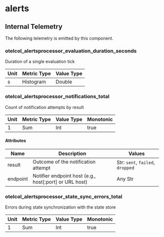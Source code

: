 [comment]: <> (Code generated by mdatagen. DO NOT EDIT.)

# alerts

## Internal Telemetry

The following telemetry is emitted by this component.

### otelcol_alertsprocessor_evaluation_duration_seconds

Duration of a single evaluation tick

| Unit | Metric Type | Value Type |
| ---- | ----------- | ---------- |
| s | Histogram | Double |

### otelcol_alertsprocessor_notifications_total

Count of notification attempts by result

| Unit | Metric Type | Value Type | Monotonic |
| ---- | ----------- | ---------- | --------- |
| 1 | Sum | Int | true |

#### Attributes

| Name | Description | Values |
| ---- | ----------- | ------ |
| result | Outcome of the notification attempt | Str: ``sent``, ``failed``, ``dropped`` |
| endpoint | Notifier endpoint host (e.g., host[:port] or URL host) | Any Str |

### otelcol_alertsprocessor_state_sync_errors_total

Errors during state synchronization with the state store

| Unit | Metric Type | Value Type | Monotonic |
| ---- | ----------- | ---------- | --------- |
| 1 | Sum | Int | true |
